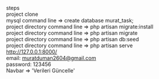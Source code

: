 steps
<br>
project clone
<br>
mysql command line => create database murat_task;
<br>
project directory command line => php artisan migrate:install
<br>
project directory command line => php artisan migrate
<br>
project directory command line => php artisan db:seed
<br>
project directory command line => php artisan serve
<br>
http://127.0.0.1:8000/
<br>
email: muratduman2604@gmail.com
<br>
password: 123456
<br>
Navbar => 'Verileri Güncelle'
